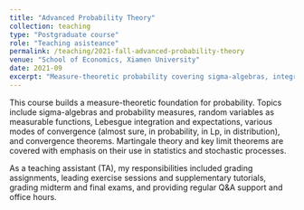 ```yaml
---
title: "Advanced Probability Theory"
collection: teaching
type: "Postgraduate course"
role: "Teaching asisteance"
permalink: /teaching/2021-fall-advanced-probability-theory
venue: "School of Economics, Xiamen University"
date: 2021-09
excerpt: "Measure-theoretic probability covering sigma-algebras, integration, modes of convergence, martingales, and limit theorems with statistical applications."
---
```


This course builds a measure-theoretic foundation for probability.
Topics include sigma-algebras and probability measures, random variables as measurable functions, Lebesgue integration and expectations, various modes of convergence (almost sure, in probability, in Lp, in distribution), and convergence theorems.
Martingale theory and key limit theorems are covered with emphasis on their use in statistics and stochastic processes.

As a teaching assistant (TA), my responsibilities included grading assignments, leading exercise sessions and supplementary tutorials, grading midterm and final exams, and providing regular Q&A support and office hours.